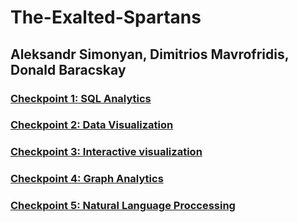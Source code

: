 # The-Exalted-Spartans
## Aleksandr Simonyan, Dimitrios Mavrofridis, Donald Baracskay

### [Checkpoint 1: SQL Analytics](checkpoint-1)

### [Checkpoint 2: Data Visualization](checkpoint-2)

### [Checkpoint 3: Interactive visualization](checkpoint-3)

### [Checkpoint 4: Graph Analytics](checkpoint-4)

### [Checkpoint 5: Natural Language Proccessing](checkpoint-5)